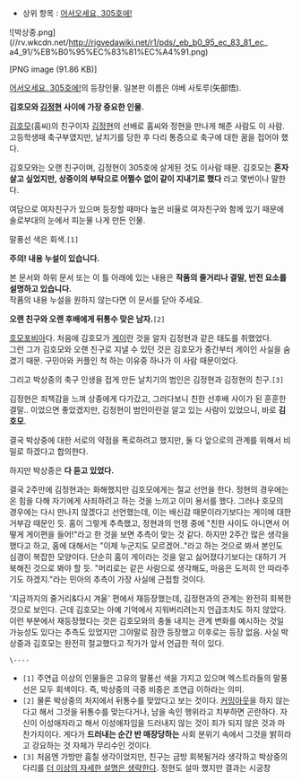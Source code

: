  * 상위 항목 : [어서오세요, 305호에!](%EC%96%B4%EC%84%9C%EC%98%A4%EC%84%B8%EC%9A%94%2C%20305%ED%98%B8%EC%97%90%21.md)  

![박상중.png](//rv.wkcdn.net/http://rigvedawiki.net/r1/pds/_eb_b0_95_ec_83_81_ec_
a4_91/%EB%B0%95%EC%83%81%EC%A4%91.png)

[PNG image (91.86 KB)]

[어서오세요. 305호에!](%EC%96%B4%EC%84%9C%EC%98%A4%EC%84%B8%EC%9A%94.%20305%ED%98%B8%EC%97%90%21.md)의 등장인물. 일본판 이름은 야베 사토루(矢部悟).

**김호모와 [김정현](%EA%B9%80%EC%A0%95%ED%98%84%28%EC%96%B4%EC%84%9C%EC%98%A4%EC%84%B8%EC%9A%94%2C%20305%ED%98%B8%EC%97%90%21%29.md) 사이에 가장 중요한 인물.**

[김호모](%EA%B9%80%ED%98%B8%EB%AA%A8.md)(홈씨)의 친구이자 [김정현](%EA%B9%80%EC%A0%95%ED%98%84%28%EC%96%B4%EC%84%9C%EC%98%A4%EC%84%B8%EC%9A%94%2C%20305%ED%98%B8%EC%97%90%21%29.md)의 선배로 홈씨와 정현을 만나게 해준 사람도 이 사람. 고등학생때 축구부였지만, 날치기를 당한 후 다리 통증으로
축구에 대한 꿈을 접어야 했다.

김호모와는 오랜 친구이며, 김정현이 305호에 살게된 것도 이사람 때문. 김호모는 **혼자살고 싶었지만, 상중이의 부탁으로 어쩔수 없이 같이
지내기로 했다** 라고 몇번이나 말한다.

여담으로 여자친구가 있으며 등장할 때마다 높은 비율로 여자친구와 함께 있기 때문에 솔로부대의 눈에서 피눈물 나게 만든 인물.

말풍선 색은 회색.`[1]`

**주의! 내용 누설이 있습니다.**  
  
본 문서와 하위 문서 또는 이 틀 아래에 있는 내용은 **작품의 줄거리나 결말, 반전 요소를 설명하고 있습니다.**  
작품의 내용 누설을 원하지 않는다면 이 문서를 닫아 주세요.

**오랜 친구와 오랜 후배에게 뒤통수 맞은 남자.**`[2]`

[호모포비아](%ED%98%B8%EB%AA%A8%ED%8F%AC%EB%B9%84%EC%95%84.md)다. 처음에 김호모가
[게이](%EA%B2%8C%EC%9D%B4.md)란 것을 알자 김정현과 같은 태도를 취했었다.  
그런 그가 김호모와 오랜 친구로 지낼 수 있던 것은 김호모가 중간부터 게이인 사실을 숨겼기 때문. 구민아와 커플인 척 하는 이유중 하나가 이
사람 때문이었다.

그리고 박상중의 축구 인생을 접게 만든 날치기의 범인은 김정현과 김정현의 친구.`[3]`

김정현은 죄책감을 느껴 상중에게 다가갔고, 그러다보니 친한 선후배 사이가 된 훈훈한 결말.. 이었으면 좋았겠지만, 김정현이 범인이란걸 알고
있는 사람이 있었으니, 바로 **김호모**.

결국 박상중에 대한 서로의 약점을 폭로하려고 했지만, 둘 다 앞으로의 관계를 위해서 비밀로 하겠다고 합의한다.

하지만 박상중은 **다 듣고 있었다.**

결국 2주만에 김정현과는 화해했지만 김호모에게는 절교 선언을 한다. 정현의 경우에는 온 힘을 다해 자기에게 사죄하려고 하는 것을 느끼고 이미
용서를 했다. 그러나 호모의 경우에는 다시 만나지 않겠다고 선언했는데, 이는 배신감 때문이라기보다는 게이에 대한 거부감 때문인 듯. 홈이
그렇게 추측했고, 정현과의 언쟁 중에 "친한 사이도 아니면서 어떻게 게이편을 들어!"라고 한 것을 보면 추측이 맞는 것 같다. 하지만 2주간
많은 생각을 했다고 하고, 홈에 대해서는 "이제 누군지도 모르겠어.."라고 하는 것으로 봐서 본인도 심경이 복잡한 모양이다. 단순히 홈이
게이라는 것을 알고 싫어졌다기보다는 대하기 거북해진 것으로 봐야 할 듯. "머리로는 같은 사람으로 생각해도, 마음은 도저히 안 따라주기도
하겠지."라는 민아의 추측이 가장 사실에 근접할 것이다.

'지금까지의 줄거리&다시 겨울' 편에서 재등장했는데, 김정현과의 관계는 완전히 회복한 것으로 보인다. 근데 김호모는 아예 기억에서
지워버리려는지 언급조차도 하지 않았다. 이런 부분에서 재등장했다는 것은 김호모와의 충돌 내지는 관계 변화를 예시하는 것일 가능성도 있다는
추측도 있었지만 그야말로 잠깐 등장했고 이후로는 등장 없음. 사실 박상중과 김호모는 완전히 절교했다고 작가가 앞서 언급한 적이 있다.

`\----`

  * `[1]` 주연급 이상의 인물들은 고유의 말풍선 색을 가지고 있으며 엑스트라들의 말풍선은 모두 회색이다. 즉, 박상중의 극중 비중은 조연급 이하라는 의미.
  * `[2]` 물론 박상중의 처지에서 뒤통수를 맞았다고 보는 것이다. [커밍아웃](%EC%BB%A4%EB%B0%8D%EC%95%84%EC%9B%83.md)을 하지 않는다고 해서 그것을 뒤통수를 맞는다거나, 남을 속인 행위라고 치부하면 곤란하다. 자신이 이성애자라고 해서 이성애자임을 드러내지 않는 것이 죄가 되지 않은 것과 마찬가지이다. 게다가 **드러내는 순간 반 매장당하는** 사회 분위기 속에서 그것을 밝히라고 강요하는 것 자체가 무리수인 것이다.
  * `[3]` 처음엔 가방만 훔칠 생각이었지만, 친구는 금방 회복될거라 생각하고 박상중의 다리를 [더 이상의 자세한 설명은 생략한다](%EB%8D%94%20%EC%9D%B4%EC%83%81%EC%9D%98%20%EC%9E%90%EC%84%B8%ED%95%9C%20%EC%84%A4%EB%AA%85%EC%9D%80%20%EC%83%9D%EB%9E%B5%ED%95%9C%EB%8B%A4.md). 정현도 설마 했지만 결과는 시궁창

